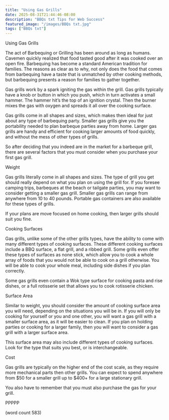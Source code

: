 ```yaml
---
title: "Using Gas Grills"
date: 2025-08-31T21:44:46-08:00
description: "BBQs txt Tips for Web Success"
featured_image: "/images/BBQs txt.jpg"
tags: ["BBQs txt"]
---
```


Using Gas Grills

The act of Barbequing or Grilling has been around as long as humans. Cavemen quickly realized that food tasted good after it was cooked over an open fire. Barbequing has become a standard American tradition for families. The reasons as clear as to why, not only does the food that comes from barbequing have a taste that is unmatched by other cooking methods, but barbequing presents a reason for families to gather together. 

Gas grills work by a spark igniting the gas within the grill. Gas grills typically have a knob or button in which you push, which in turn activates a small hammer. The hammer hit’s the top of an ignition crystal. Then the burner mixes the gas with oxygen and spreads it all over the cooking surface. 

Gas grills come in all shapes and sizes, which makes then ideal for just about any type of barbequing party. Smaller gas grills give you the portability needed to plan barbeque parties away from home.  Larger gas grills are handy and efficient for cooking larger amounts of food quickly, and without the mess of other types of grills.

So after deciding that you indeed are in the market for a barbeque grill, there are several factors that you must consider when you purchase your first gas grill.

Weight

Gas grills literally come in all shapes and sizes. The type of grill you get should really depend on what you plan on using the grill for. If you foresee camping trips, barbeques at the beach or tailgate parties, you may want to consider getting a smaller gas grill. Smaller gas grills can range from anywhere from 10 to 40 pounds. Portable gas containers are also available for these types of grills. 

If your plans are move focused on home cooking, then larger grills should suit you fine.

Cooking Surfaces

Gas grills, unlike some of the other grills types, have the ability to come with many different types of cooking surfaces. These different cooking surfaces include a BBQ surface, a flat grill, and a ribbed grill. Some grills even offer these types of surfaces as none stick, which allow you to cook a whole array of foods that you would not be able to cook on a grill otherwise. You will be able to cook your whole meal, including side dishes if you plan correctly.

Some gas grills even contain a Wok type surface for cooking pasta and rise dishes, or a full rotisserie set that allows you to cook rotisserie chicken.


Surface Area

Similar to weight, you should consider the amount of cooking surface area you will need, depending on the situations you will be in. If you will only be cooking for yourself or you and one other, you will want a gas grill with a smaller surface area, as it will be easier to clean. If you plan on holding parties or cooking for a larger family, then you will want to consider a gas grill with a larger surface area.

This surface area may also include different types of cooking surfaces. Look for the type that suits you best, or is interchangeable. 

Cost

Gas grills are typically on the higher end of the cost scale, as they require more mechanical parts then other grills. You can expect to spend anywhere from $50 for a smaller grill up to $400+ for a large stationary grill.

You also have to remember that you must also purchase the gas for your grill. 

PPPPP

(word count 583)

